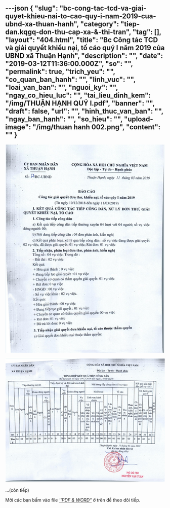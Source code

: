 ---json
{
    "slug": "bc-cong-tac-tcd-va-giai-quyet-khieu-nai-to-cao-quy-i-nam-2019-cua-ubnd-xa-thuan-hanh",
    "category": "tiep-dan.kqgq-don-thu-cap-xa-&-thi-tran",
    "tag": [],
    "layout": "404.html",
    "title": "Bc Công tác TCD và giải quyết khiếu nại, tố cáo quý I năm 2019 của UBND xã Thuận Hạnh",
    "description": "",
    "date": "2019-03-12T11:36:00.000Z",
    "so": "",
    "permalink": true,
    "trich_yeu": "",
    "co_quan_ban_hanh": "",
    "linh_vuc": "",
    "loai_van_ban": "",
    "nguoi_ky": "",
    "ngay_co_hieu_luc": "",
    "tai_lieu_dinh_kem": "/img/THUẬN HẠNH QUÝ I.pdf",
    "banner": "",
    "draft": false,
    "url": "",
    "hinh_thuc_van_ban": "",
    "ngay_ban_hanh": "",
    "so_hieu": "",
    "upload-image": "/img/thuan hanh 002.png",
    "__content__": ""
}
---
<p><img alt="" src="/img/thuan hanh 001.png" /></p>

<p><img alt="" src="/img/thuan hanh 002.png" /></p>

<p>&hellip;(c&ograve;n tiếp)</p>

<p>Mời c&aacute;c bạn&nbsp;bấm v&agrave;o file&nbsp;<u><em>&#39;&#39;PDF &amp; WORD&quot;</em></u>&nbsp;ở tr&ecirc;n để theo d&otilde;i tiếp.</p>